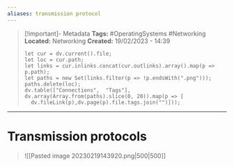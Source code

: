 ```yaml
---
aliases: transmission protocol 
---
```

> [!important]- Metadata
> **Tags:** #OperatingSystems #Networking 
> **Located:** Networking
> **Created:** 19/02/2023 - 14:39
> ```dataviewjs
>let cur = dv.current().file;
>let loc = cur.path;
>let links = cur.inlinks.concat(cur.outlinks).array().map(p => p.path);
>let paths = new Set(links.filter(p => !p.endsWith(".png")));
>paths.delete(loc);
>dv.table(["Connections",  "Tags"], dv.array(Array.from(paths).slice(0, 20)).map(p => [
>   dv.fileLink(p),dv.page(p).file.tags.join("")]));
> ```

___
# Transmission protocols
> ![[Pasted image 20230219143920.png|500|500]]
